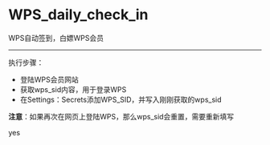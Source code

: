 # WPS_daily_check_in
WPS自动签到，白嫖WPS会员


---
执行步骤：
- 登陆WPS会员网站
- 获取wps_sid内容，用于登录WPS
- 在Settings：Secrets添加WPS_SID，并写入刚刚获取的wps_sid

**注意**：如果再次在网页上登陆WPS，那么wps_sid会重置，需要重新填写

yes
